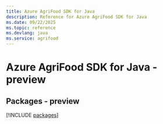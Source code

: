 ```yaml
---
title: Azure AgriFood SDK for Java
description: Reference for Azure AgriFood SDK for Java
ms.date: 09/22/2025
ms.topic: reference
ms.devlang: java
ms.service: agrifood
---
```

# Azure AgriFood SDK for Java - preview
## Packages - preview
[!INCLUDE [packages](agrifood-index.md)]